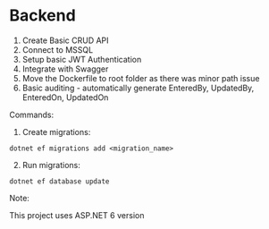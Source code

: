 # Backend
1. Create Basic CRUD API
2. Connect to MSSQL 
3. Setup basic JWT Authentication
4. Integrate with Swagger
5. Move the Dockerfile to root folder as there was minor path issue
6. Basic auditing - automatically generate EnteredBy, UpdatedBy, EnteredOn, UpdatedOn

Commands:

1. Create migrations:

```dotnet ef migrations add <migration_name>```

2. Run migrations:

```dotnet ef database update```

Note:

This project uses ASP.NET 6 version

